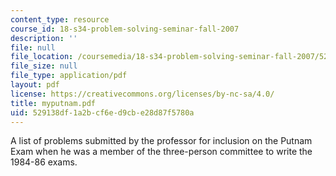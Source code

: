 ```yaml
---
content_type: resource
course_id: 18-s34-problem-solving-seminar-fall-2007
description: ''
file: null
file_location: /coursemedia/18-s34-problem-solving-seminar-fall-2007/529138df1a2bcf6ed9cbe28d87f5780a_myputnam.pdf
file_size: null
file_type: application/pdf
layout: pdf
license: https://creativecommons.org/licenses/by-nc-sa/4.0/
title: myputnam.pdf
uid: 529138df-1a2b-cf6e-d9cb-e28d87f5780a
---
```

A list of problems submitted by the professor for inclusion on the Putnam Exam when he was a member of the three-person committee to write the 1984-86 exams.